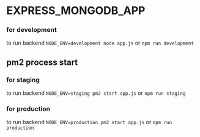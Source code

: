 # EXPRESS_MONGODB_APP
### for development
to run backend `NODE_ENV=development node app.js` or `npm run development`

## pm2 process start
### for staging
to run backend `NODE_ENV=staging pm2 start app.js` or `npm run staging`

### for production
to run backend `NODE_ENV=production pm2 start app.js` or `npm run production`


